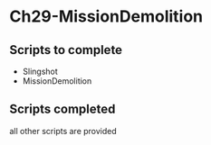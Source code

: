 # Ch29-MissionDemolition
 
## Scripts to complete
* Slingshot
* MissionDemolition

## Scripts completed
all other scripts are provided

